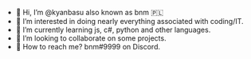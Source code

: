 - 👋 Hi, I’m @kyanbasu also known as bnm 🇵🇱
- 👀 I’m interested in doing nearly everything associated with coding/IT.
- 🌱 I’m currently learning js, c#, python and other languages.
- 🎈 I’m looking to collaborate on some projects.
- 📧 How to reach me? bnm#9999 on Discord.

<!---
these are comments
⭐⭐⭐  kyanbasu/kyanbasu is a special repository: its README.md will appear on your profile! 
--->
